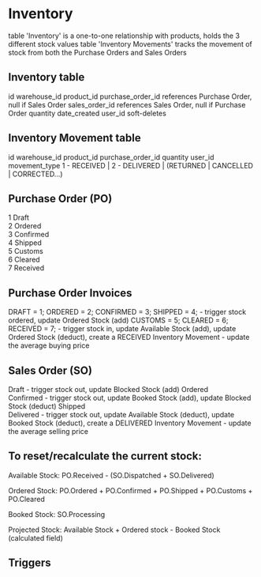 Inventory
=========

table 'Inventory' is a one-to-one relationship with products, holds the 3 different stock values
table 'Inventory Movements' tracks the movement of stock from both the Purchase Orders and Sales Orders


Inventory table
---------------
id
warehouse_id
product_id
purchase_order_id 	references Purchase Order, null if Sales Order
sales_order_id		references Sales Order, null if Purchase Order
quantity
date_created
user_id
soft-deletes


Inventory Movement table
------------------------
id
warehouse_id
product_id
purchase_order_id
quantity
user_id
movement_type 		1 - RECEIVED | 2 - DELIVERED | (RETURNED | CANCELLED | CORRECTED...)


Purchase Order (PO)
-------------------
1 Draft			
2 Ordered			
3 Confirmed		
4 Shipped			
5 Customs			
6 Cleared			
7 Received		

Purchase Order Invoices
-----------------------
DRAFT = 1;
ORDERED = 2;
CONFIRMED = 3;
SHIPPED = 4;		- trigger stock ordered, update Ordered Stock (add)
CUSTOMS = 5;
CLEARED = 6;
RECEIVED = 7;		- trigger stock in, update Available Stock (add), update Ordered Stock (deduct), create a RECEIVED Inventory Movement 
					- update the average buying price



Sales Order (SO)
----------------
Draft				- trigger stock out, update Blocked Stock (add)
Ordered				
Confirmed			- trigger stock out, update Booked Stock (add), update Blocked Stock (deduct)
Shipped			
Delivered			- trigger stock out, update Available Stock (deduct), update Booked Stock (deduct), create a DELIVERED Inventory Movement 
					- update the average selling price


To reset/recalculate the current stock:
---------------------------------------

Available Stock: PO.Received - (SO.Dispatched + SO.Delivered)

Ordered Stock: PO.Ordered + PO.Confirmed + PO.Shipped + PO.Customs + PO.Cleared

Booked Stock: SO.Processing

Projected Stock: Available Stock + Ordered stock - Booked Stock (calculated field)




Triggers
--------



